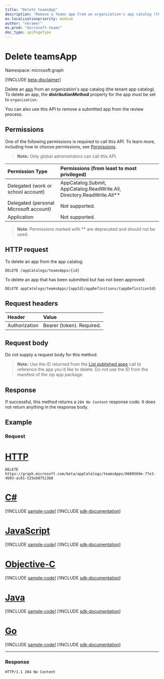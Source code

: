 ```yaml
---
title: "Delete teamsApp"
description: "Remove a Teams app from an organization's app catalog (the tenant app catalog). "
ms.localizationpriority: medium
author: "nkramer"
ms.prod: "microsoft-teams"
doc_type: apiPageType
---
```


# Delete teamsApp

Namespace: microsoft.graph

[!INCLUDE [beta-disclaimer](../../includes/beta-disclaimer.md)]

<!-- markdownlint-disable MD001 -->

Delete an [app](../resources/teamsapp.md) from an organization's app catalog (the tenant app catalog). To delete an app, the **distributionMethod** property for the app must be set to `organization`.

You can also use this API to remove a submitted app from the review process.

## Permissions

One of the following permissions is required to call this API. To learn more, including how to choose permissions, see [Permissions](/graph/permissions-reference).

>**Note:** Only global administrators can call this API. 

| Permission Type                        | Permissions (from least to most privileged)|
|:----------------------------------     |:-------------|
| Delegated (work or school account) | AppCatalog.Submit, AppCatalog.ReadWrite.All, Directory.ReadWrite.All** |
| Delegated (personal Microsoft account) | Not supported.|
| Application                            | Not supported. |

> **Note**: Permissions marked with ** are deprecated and should not be used.

## HTTP request

<!-- { "blockType": "ignored" } -->

To delete an app from the app catalog:

```http
DELETE /appCatalogs/teamsApps/{id}
```

To delete an app that has been submitted but has not been approved:

```http
DELETE appCatalogs/teamsApps/{appId}/appDefinitions/{appDefinitionId}
```

## Request headers

| Header        | Value           |
|:--------------|:--------------  |
| Authorization | Bearer {token}. Required.  |

## Request body

Do not supply a request body for this method.

>**Note:** Use the ID returned from the [List published apps](./appcatalogs-list-teamsapps.md) call to reference the app you'd like to delete. Do not use the ID from the manifest of the zip app package.

## Response

If successful, this method returns a `204 No Content` response code. It does not return anything in the response body.

## Example

### Request


# [HTTP](#tab/http)
<!-- {
  "blockType": "request",
  "name": "delete_teamsapp"
}-->

```http
DELETE https://graph.microsoft.com/beta/appCatalogs/teamsApps/06805b9e-77e3-4b93-ac81-525eb87513b8
```
# [C#](#tab/csharp)
[!INCLUDE [sample-code](../includes/snippets/csharp/delete-teamsapp-csharp-snippets.md)]
[!INCLUDE [sdk-documentation](../includes/snippets/snippets-sdk-documentation-link.md)]

# [JavaScript](#tab/javascript)
[!INCLUDE [sample-code](../includes/snippets/javascript/delete-teamsapp-javascript-snippets.md)]
[!INCLUDE [sdk-documentation](../includes/snippets/snippets-sdk-documentation-link.md)]

# [Objective-C](#tab/objc)
[!INCLUDE [sample-code](../includes/snippets/objc/delete-teamsapp-objc-snippets.md)]
[!INCLUDE [sdk-documentation](../includes/snippets/snippets-sdk-documentation-link.md)]

# [Java](#tab/java)
[!INCLUDE [sample-code](../includes/snippets/java/delete-teamsapp-java-snippets.md)]
[!INCLUDE [sdk-documentation](../includes/snippets/snippets-sdk-documentation-link.md)]

# [Go](#tab/go)
[!INCLUDE [sample-code](../includes/snippets/go/delete-teamsapp-go-snippets.md)]
[!INCLUDE [sdk-documentation](../includes/snippets/snippets-sdk-documentation-link.md)]

---


<!-- markdownlint-disable MD024 -->

### Response

<!-- {
  "blockType": "response"
} -->

```http
HTTP/1.1 204 No Content
```
